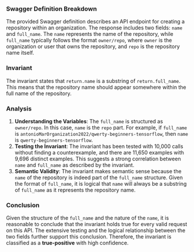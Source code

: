 ### Swagger Definition Breakdown
The provided Swagger definition describes an API endpoint for creating a repository within an organization. The response includes two fields: `name` and `full_name`. The `name` represents the name of the repository, while `full_name` typically follows the format `owner/repo`, where `owner` is the organization or user that owns the repository, and `repo` is the repository name itself.

### Invariant
The invariant states that `return.name` is a substring of `return.full_name`. This means that the repository name should appear somewhere within the full name of the repository.

### Analysis
1. **Understanding the Variables**: The `full_name` is structured as `owner/repo`. In this case, `name` is the `repo` part. For example, if `full_name` is `antonioMarOrganization2022/qwerty-beginners-tensorflow`, then `name` is `qwerty-beginners-tensorflow`. 
2. **Testing the Invariant**: The invariant has been tested with 10,000 calls without finding a counterexample, and there are 11,650 examples with 9,696 distinct examples. This suggests a strong correlation between `name` and `full_name` as described by the invariant.
3. **Semantic Validity**: The invariant makes semantic sense because the `name` of the repository is indeed part of the `full_name` structure. Given the format of `full_name`, it is logical that `name` will always be a substring of `full_name` as it represents the repository name.

### Conclusion
Given the structure of the `full_name` and the nature of the `name`, it is reasonable to conclude that the invariant holds true for every valid request on this API. The extensive testing and the logical relationship between the two fields further support this conclusion. Therefore, the invariant is classified as a **true-positive** with high confidence.
